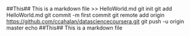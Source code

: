 ##This## This is a markdown file >> HelloWorld.md
git init
git add HelloWorld.md
git commit -m first commit
git remote add origin https://github.com/ccahalan/datasciencecoursera.git
git push -u origin master
echo ##This## This is a markdown file
